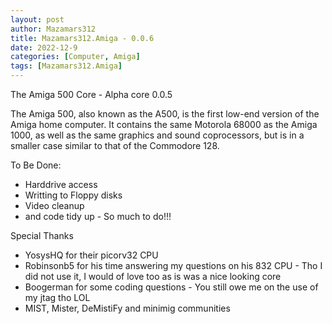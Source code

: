 ```yaml
---
layout: post
author: Mazamars312
title: Mazamars312.Amiga - 0.0.6
date: 2022-12-9
categories: [Computer, Amiga]
tags: [Mazamars312.Amiga]
---
```

The Amiga 500 Core - Alpha core 0.0.5

The Amiga 500, also known as the A500, is the first low-end version of the Amiga home computer. It contains the same Motorola 68000 as the Amiga 1000, as well as the same graphics and sound coprocessors, but is in a smaller case similar to that of the Commodore 128.

To Be Done:
* Harddrive access
* Writting to Floppy disks
* Video cleanup
* and code tidy up - So much to do!!!

Special Thanks
* YosysHQ for their picorv32 CPU
* Robinsonb5 for his time answering my questions on his 832 CPU - Tho I did not use it, I would of love too as is was a nice looking core
* Boogerman for some coding questions - You still owe me on the use of my jtag tho LOL
* MIST, Mister, DeMistiFy and minimig communities

